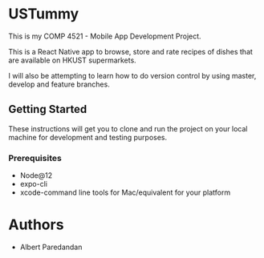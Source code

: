# USTummy
This is my COMP 4521 - Mobile App Development Project.

This is a React Native app to browse, store and rate recipes of dishes that are available on HKUST supermarkets.

I will also be attempting to learn how to do version control by using master, develop and feature branches.

## Getting Started
These instructions will get you to clone and run the project on your local machine for development and testing purposes.

### Prerequisites
* Node@12
* expo-cli
* xcode-command line tools for Mac/equivalent for your platform

# Authors
* Albert Paredandan
